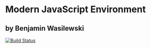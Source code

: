 # Modern JavaScript Environment
## by Benjamin Wasilewski

[![Build Status](https://travis-ci.org/bwasilewski/javascript-environment.svg?branch=master)](https://travis-ci.org/bwasilewski/javascript-environment)
